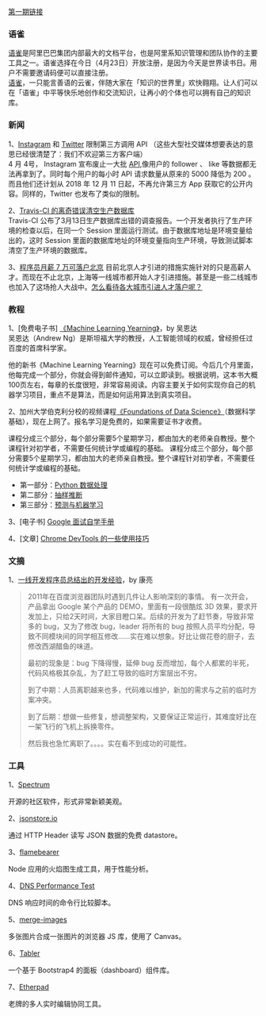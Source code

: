 [第一期链接](https://github.com/ruanyf/weekly/blob/master/docs/issue-1.md)

### 语雀

[语雀](https://www.yuque.com/?utm_source=ruanyifeng.com)是阿里巴巴集团内部最大的文档平台，也是阿里系知识管理和团队协作的主要工具之一。语雀选择在今日（4月23日）开放注册，是因为今天是世界读书日。用户不需要邀请码便可以直接注册。  
[语雀](https://www.yuque.com/?utm_source=ruanyifeng.com)，一只能言善语的云雀，伴随大家在「知识的世界里」欢快翱翔。让人们可以在「语雀」中平等快乐地创作和交流知识，让再小的个体也可以拥有自己的知识库。

### 新闻

1、[Instagram](https://www.macrumors.com/2018/04/04/instagram-disables-third-party-app-apis/) 和 [Twitter](https://blog.twitter.com/developer/en_us/topics/tools/2017/announcing-more-functionality-to-improve-customer-engagements-on-twitter.html) 限制第三方调用 API （这些大型社交媒体想要表达的意思已经很清楚了：我们不欢迎第三方客户端）  
4 月 4号， Instagram 宣布废止一大批 [API](https://www.instagram.com/developer/changelog/),像用户的 follower 、 like 等数据都无法再拿到了。同时每个用户的每小时 API 请求数量从原来的 5000 降低为 200 。而且他们还计划从 2018 年 12 月 11 日起，不再允许第三方 App 获取它的公开内容。同样的，Twitter 也发布了类似的限制。

2、[Travis-CI 的离奇错误清空生产数据库](https://blog.travis-ci.com/2018-04-03-incident-post-mortem)  
Travis-CI 公布了3月13日生产数据库出错的调查报告。一个开发者执行了生产环境的检查以后，在同一个 Session 里面运行测试。由于数据库地址是环境变量给出的，这时 Session 里面的数据库地址的环境变量指向生产环境，导致测试脚本清空了生产环境的数据库。

3、[程序员月薪 7 万可落户北京](https://www.zhihu.com/question/269506059)
目前北京人才引进的措施实施针对的只是高薪人才。而现在不止北京，上海等一线城市都开始人才引进措施。甚至是一些二线城市也加入了这场抢人大战中。[怎么看待各大城市引进人才落户呢？](https://www.zhihu.com/question/272169672)

### 教程

1、[免费电子书] [《Machine Learning Yearning》](https://www.deeplearning.ai/machine-learning-yearning/)，by 吴恩达  
吴恩达（Andrew Ng）是斯坦福大学的教授，人工智能领域的权威，曾经担任过百度的首席科学家。


他的新书《Machine Learning Yearning》现在可以免费订阅。今后几个月里面，他每完成一个部分，你就会得到邮件通知，可以立即读到。根据说明，这本书大概100页左右，每章的长度很短，非常容易阅读。内容主要关于如何实现你自己的机器学习项目，重点不是算法，而是如何运用算法到真实项目。  

2、加州大学伯克利分校的视频课程[《Foundations of Data Science》](https://data.berkeley.edu/education/data-8x)（数据科学基础），现在上网了。报名学习是免费的，如果需要证书才收费。

课程分成三个部分，每个部分需要5个星期学习，都由加大的老师亲自教授。整个课程针对初学者，不需要任何统计学或编程的基础。
课程分成三个部分，每个部分需要5个星期学习，都由加大的老师亲自教授。整个课程针对初学者，不需要任何统计学或编程的基础。

- 第一部分：[Python 数据处理](https://www.edx.org/course/foundations-of-data-science-computational-thinking)
- 第二部分：[抽样推断](https://www.edx.org/course/foundations-of-data-science-inferential-thinking-b)
- 第三部分：[预测与机器学习](https://www.edx.org/course/foundations-of-data-science-prediction-and-machine)

3、[电子书] [Google 面试自学手册](https://github.com/jwasham/coding-interview-university/blob/master/translations/README-cn.md)

4、[文章] [Chrome DevTools 的一些使用技巧](https://flaviocopes.com/chrome-devtools-tips/#drag-and-drop-in-the-elements-panel)

### 文摘

1、[一线开发程序员总结出的开发经验](https://cloud.tencent.com/developer/article/1004735)，by 康亮

> 2011年在百度浏览器团队时遇到几件让人影响深刻的事情。 有一次开会，产品拿出 Google 某个产品的 DEMO，里面有一段很酷炫 3D 效果，要求开发加上，只给2天时间，大家目瞪口呆。后续的开发为了赶节奏，导致非常多的 bug，又为了修改 bug，leader 将所有的 bug 按照人员平均分配，导致不同模块间的同学相互修改......实在难以想象。好比让做花卷的厨子，去修改西湖醋鱼的味道。  
>
> 最初的现象是：bug 下降得慢，延伸 bug 反而增加，每个人都累的半死，代码风格极其杂乱，为了赶工导致的临时方案层出不穷。
>
> 到了中期：人员离职越来也多，代码难以维护，新加的需求与之前的临时方案冲突。
>
> 到了后期：想做一些修复，想调整架构，又要保证正常运行，其难度好比在一架飞行的飞机上拆换零件。
>
> 然后我也急忙离职了。。。。实在看不到成功的可能性。

### 工具

1、[Spectrum](https://github.com/withspectrum/spectrum)

开源的社区软件，形式非常新颖美观。

2、[jsonstore.io](https://github.com/bluzi/jsonstore)

通过 HTTP Header 读写 JSON 数据的免费 datastore。

3、[flamebearer](https://github.com/mapbox/flamebearer)

Node 应用的火焰图生成工具，用于性能分析。

4、[DNS Performance Test](https://github.com/cleanbrowsing/dnsperftest)

DNS 响应时间的命令行比较脚本。

5、[merge-images](https://github.com/lukechilds/merge-images)

多张图片合成一张图片的浏览器 JS 库，使用了 Canvas。

6、[Tabler](https://github.com/tabler/tabler)

一个基于 Bootstrap4 的面板（dashboard）组件库。

7、[Etherpad](http://etherpad.org/)

老牌的多人实时编辑协同工具。

